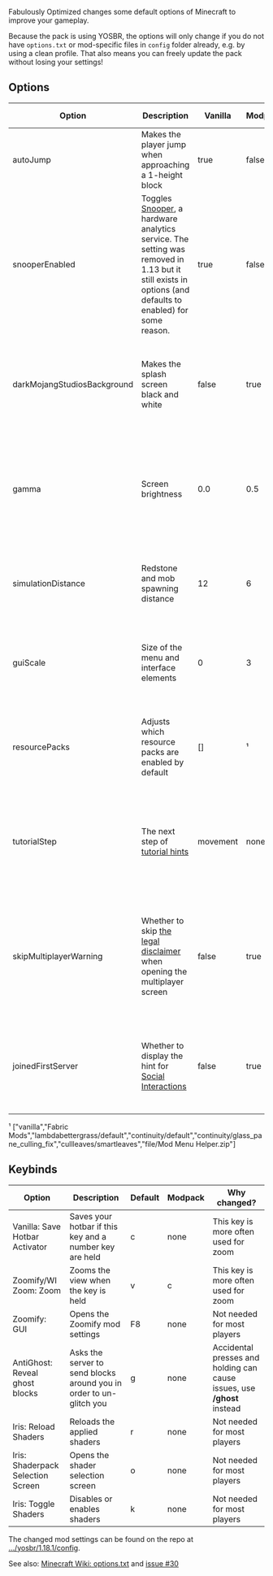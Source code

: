 Fabulously Optimized changes some default options of Minecraft to improve your gameplay. 

Because the pack is using YOSBR, the options will only change if you do not have `options.txt` or mod-specific files in `config` folder already, e.g. by using a clean profile. That also means you can freely update the pack without losing your settings!

## Options

| Option | Description | Vanilla | Modpack | Why changed? |
|-|-|-|-|-|
| autoJump | Makes the player jump when approaching a 1-height block | true | false | In vanilla it is more annoying than useful, many people disable it |
| snooperEnabled | Toggles [Snooper](https://minecraft.fandom.com/wiki/Snooper), a hardware analytics service.  The setting was removed in 1.13 but it still exists in options (and defaults to enabled) for some reason. | true | false | Just in case, to improve privacy. In 1.18+ [TieFix](https://www.curseforge.com/minecraft/mc-mods/tiefix) is used to actually enforce it. |
| darkMojangStudiosBackground | Makes the splash screen black and white | false | true | Black background is less intrusive than red, partial Bedrock Edition parity |
| gamma | Screen brightness | 0.0 | 0.5 | Better view at night and in dark caves, +50% compared to vanilla's Moody, 1.18 parity for other versions |
| simulationDistance | Redstone and mob spawning distance | 12 | 6 | Better performance regardless of the rendering distance you use |
| guiScale | Size of the menu and interface elements | 0 | 3 | 3 is usable on all screens, 0 (Auto) can get too large on Full HD and larger screens |
| resourcePacks | Adjusts which resource packs are enabled by default | [] | ¹ | Enabled mods' default packs and FO-exclusive Mod Menu Helper
| tutorialStep | The next step of [tutorial hints](https://minecraft.fandom.com/wiki/Tutorial_hints) | movement | none | If you know how to install a modpack, you probably don't need those tutorials anymore |
| skipMultiplayerWarning | Whether to skip [the legal disclaimer](https://minecraft.fandom.com/wiki/File:Multiplayer_disclaimer.png) when opening the multiplayer screen | false | true | I expect my users to already know that the third party servers are not owned or monitored by Mojang Studios or Microsoft |
| joinedFirstServer | Whether to display the hint for [Social Interactions](https://minecraft.fandom.com/wiki/Social_Interactions_screen) | false | true | I expect my users to already know that Social Interactions can be opened with P |

¹ ["vanilla","Fabric Mods","lambdabettergrass/default","continuity/default","continuity/glass_pane_culling_fix","cullleaves/smartleaves","file/Mod Menu Helper.zip"]

## Keybinds

| Option | Description | Default | Modpack | Why changed? |
|-|-|-|-|-|
| Vanilla: Save Hotbar Activator | Saves your hotbar if this key and a number key are held | c | none | This key is more often used for zoom |
| Zoomify/WI Zoom: Zoom | Zooms the view when the key is held | v | c | This key is more often used for zoom |
| Zoomify: GUI | Opens the Zoomify mod settings | F8 | none | Not needed for most players |
| AntiGhost: Reveal ghost blocks | Asks the server to send blocks around you in order to un-glitch you | g | none | Accidental presses and holding can cause issues, use **/ghost** instead |
| Iris: Reload Shaders | Reloads the applied shaders | r | none | Not needed for most players |
| Iris: Shaderpack Selection Screen | Opens the shader selection screen | o | none | Not needed for most players |
| Iris: Toggle Shaders | Disables or enables shaders | k | none | Not needed for most players |

The changed mod settings can be found on the repo at [.../yosbr/1.18.1/config](https://github.com/Madis0/fabulously-optimized/tree/main/Packwiz/1.18.1/config).

See also: [Minecraft Wiki: options.txt](https://minecraft.fandom.com/wiki/Options.txt#Java_Edition) and [issue #30](https://github.com/Madis0/fabulously-optimized/issues/30)
